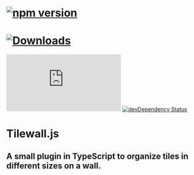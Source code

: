 # [![npm version](https://badge.fury.io/js/tsconfig-glob.svg)](http://badge.fury.io/js/tsconfig-glob)
# [![Downloads](http://img.shields.io/npm/dm/tsconfig-glob.svg)](https://npmjs.org/package/tsconfig-glob)
[![Dependency Status](https://david-dm.org/derbronko/tilewall.ts)](https://david-dm.org/derbronko/tilewall.ts)
[![devDependency Status](https://david-dm.org/derbronko/tilewall.ts/dev-status.svg)](https://david-dm.org/derbronko/tilewall.ts#info=devDependencies)

# Tilewall.js #

## A small plugin in TypeScript to organize tiles in different sizes on a wall. ##
